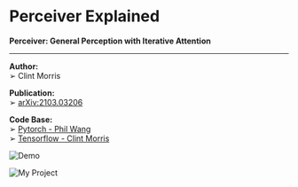 # Perceiver Explained

**Perceiver: General Perception with Iterative Attention**

---

**Author:**  
➢ Clint Morris

**Publication:**  
➢ [arXiv:2103.03206](https://arxiv.org/pdf/2103.03206.pdf)

**Code Base:**  
➢ [Pytorch - Phil Wang](https://github.com/lucidrains/perceiver-pytorch/blob/main/perceiver_pytorch/perceiver_pytorch.py)  
➢ [Tensorflow - Clint Morris](https://github.com/lucidrains/perceiver-pytorch/blob/main/perceiver_pytorch/perceiver_pytorch.py)

![Demo](https://s10.gifyu.com/images/demo38de86fabd82634d.gif)

![My Project](https://i.ibb.co/gTtgNfY/My-project.png)
